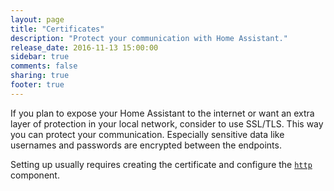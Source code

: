 ```yaml
---
layout: page
title: "Certificates"
description: "Protect your communication with Home Assistant."
release_date: 2016-11-13 15:00:00
sidebar: true
comments: false
sharing: true
footer: true
---
```


If you plan to expose your Home Assistant to the internet or want an extra layer of protection in your local network, consider to use SSL/TLS. This way you can protect your communication. Especially sensitive data like usernames and  passwords are encrypted between the endpoints.

Setting up usually requires creating the certificate and configure the [`http`](/components/http/) component.
